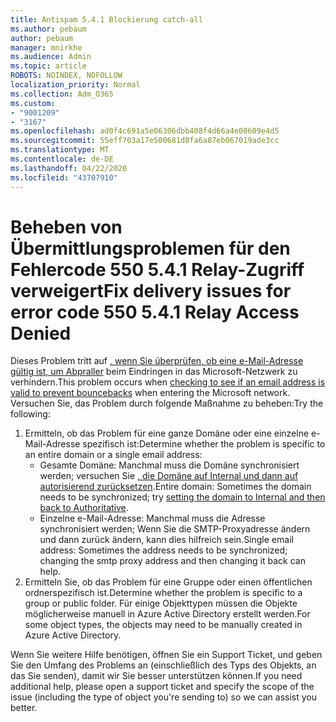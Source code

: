 ```yaml
---
title: Antispam 5.4.1 Blockierung catch-all
ms.author: pebaum
author: pebaum
manager: mnirkhe
ms.audience: Admin
ms.topic: article
ROBOTS: NOINDEX, NOFOLLOW
localization_priority: Normal
ms.collection: Adm_O365
ms.custom:
- "9001209"
- "3167"
ms.openlocfilehash: ad0f4c691a5e06306dbb408f4d66a4e00609e4d5
ms.sourcegitcommit: 55eff703a17e500681d8fa6a87eb067019ade3cc
ms.translationtype: MT
ms.contentlocale: de-DE
ms.lasthandoff: 04/22/2020
ms.locfileid: "43707910"
---
```

# <a name="fix-delivery-issues-for-error-code-550-541-relay-access-denied"></a><span data-ttu-id="9aec3-102">Beheben von Übermittlungsproblemen für den Fehlercode 550 5.4.1 Relay-Zugriff verweigert</span><span class="sxs-lookup"><span data-stu-id="9aec3-102">Fix delivery issues for error code 550 5.4.1 Relay Access Denied</span></span>

<span data-ttu-id="9aec3-103">Dieses Problem tritt auf [, wenn Sie überprüfen, ob eine e-Mail-Adresse gültig ist, um Abpraller](https://docs.microsoft.com/exchange/mail-flow-best-practices/use-directory-based-edge-blocking) beim Eindringen in das Microsoft-Netzwerk zu verhindern.</span><span class="sxs-lookup"><span data-stu-id="9aec3-103">This problem occurs when [checking to see if an email address is valid to prevent bouncebacks](https://docs.microsoft.com/exchange/mail-flow-best-practices/use-directory-based-edge-blocking) when entering the Microsoft network.</span></span> <span data-ttu-id="9aec3-104">Versuchen Sie, das Problem durch folgende Maßnahme zu beheben:</span><span class="sxs-lookup"><span data-stu-id="9aec3-104">Try the following:</span></span>

1. <span data-ttu-id="9aec3-105">Ermitteln, ob das Problem für eine ganze Domäne oder eine einzelne e-Mail-Adresse spezifisch ist:</span><span class="sxs-lookup"><span data-stu-id="9aec3-105">Determine whether the problem is specific to an entire domain or a single email address:</span></span>
    - <span data-ttu-id="9aec3-106">Gesamte Domäne: Manchmal muss die Domäne synchronisiert werden; versuchen Sie [, die Domäne auf Internal und dann auf autorisierend zurücksetzen](https://docs.microsoft.com/exchange/mail-flow-best-practices/manage-accepted-domains/manage-accepted-domains).</span><span class="sxs-lookup"><span data-stu-id="9aec3-106">Entire domain: Sometimes the domain needs to be synchronized; try [setting the domain to Internal and then back to Authoritative](https://docs.microsoft.com/exchange/mail-flow-best-practices/manage-accepted-domains/manage-accepted-domains).</span></span>
    - <span data-ttu-id="9aec3-107">Einzelne e-Mail-Adresse: Manchmal muss die Adresse synchronisiert werden; Wenn Sie die SMTP-Proxyadresse ändern und dann zurück ändern, kann dies hilfreich sein.</span><span class="sxs-lookup"><span data-stu-id="9aec3-107">Single email address: Sometimes the address needs to be synchronized; changing the smtp proxy address and then changing it back can help.</span></span>
2. <span data-ttu-id="9aec3-108">Ermitteln Sie, ob das Problem für eine Gruppe oder einen öffentlichen ordnerspezifisch ist.</span><span class="sxs-lookup"><span data-stu-id="9aec3-108">Determine whether the problem is specific to a group or public folder.</span></span> <span data-ttu-id="9aec3-109">Für einige Objekttypen müssen die Objekte möglicherweise manuell in Azure Active Directory erstellt werden.</span><span class="sxs-lookup"><span data-stu-id="9aec3-109">For some object types, the objects may need to be manually created in Azure Active Directory.</span></span>

<span data-ttu-id="9aec3-110">Wenn Sie weitere Hilfe benötigen, öffnen Sie ein Support Ticket, und geben Sie den Umfang des Problems an (einschließlich des Typs des Objekts, an das Sie senden), damit wir Sie besser unterstützen können.</span><span class="sxs-lookup"><span data-stu-id="9aec3-110">If you need additional help, please open a support ticket and specify the scope of the issue (including the type of object you're sending to) so we can assist you better.</span></span>